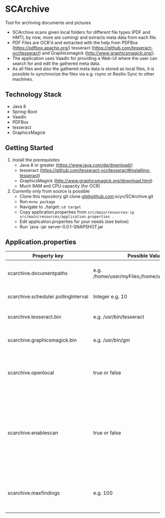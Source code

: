 # SCArchive
Tool for archiving documents and pictures

* SCArchive scans given local folders for different file types (PDF and HMTL by now, more are coming) and extracts meta data from each file.
* PDF Files are OCR'd and extracted with the help from PDFBox (https://pdfbox.apache.org/) tesseract (https://github.com/tesseract-ocr/tesseract) and Graphicsmagick (http://www.graphicsmagick.org/).  
* The application uses Vaadin for providing a Web-UI where the user can search for and edit the gathered meta data.
* As all files and also the gathered meta data is stored as local files, it is possible to synchronize the files via e.g. rsync or Resilio Sync to other machines.

## Technology Stack

* Java 8
* Spring-Boot
* Vaadin
* PDFBox
* tesseract
* GraphicsMagick

## Getting Started

1. Install the prerequisites
    * Java 8 or greater (https://www.java.com/de/download/)
    * tesseract (https://github.com/tesseract-ocr/tesseract#installing-tesseract)
    * GraphicsMagick (http://www.graphicsmagick.org/download.html)
    * Much RAM and CPU capacity (for OCR)
1. Currently only from source is possible
    * Clone this repository git clone git@github.com:scyv/SCArchive.git
    * Run `mvnw package`
    * Navigate to ./target: `cd target`
    * Copy application.properties from `src/main/resources`: `cp src/main/resources/application.properties .`
    * Edit application.properties for your needs (see below)
    * Run `java -jar server-0.0.1-SNAPSHOT.jar
    

## Application.properties

<table>
<thead>
    <tr>
        <th>Property key</th>
        <th>Possible Values</th>
        <th>Description</th>
    </tr>
</thead>
<tbody>
    <tr>
        <td>scarchive.documentpaths</td>
        <td>e.g. /home/user/myFiles;/home/user/myOtherFiles</td>
        <td>; separated list of folders, the application shall scan</td>
    </tr>
    <tr>
        <td>scarchive.scheduler.pollingInterval</td>
        <td>Integer e.g. 10</td>
        <td>Time between two scans in Seconds</td>
    </tr>
    <tr>
        <td>scarchive.tesseract.bin</td>
        <td>e.g. /usr/bin/tesseract</td>
        <td>Absolute path to the tesseract binary</td>
    </tr>
    <tr>
        <td>scarchive.graphicsmagick.bin</td>
        <td>e.g. /usr/bin/gm</td>
        <td>Absolute path to the graphicsmagick binary</td>
    </tr>
    <tr>
        <td>scarchive.openlocal</td>
        <td>true or false</td>
        <td>When true, the files are opened locally, when false, the files are downloaded</td>
    </tr>
    <tr>
        <td>scarchive.enablescan</td>
        <td>true or false</td>
        <td>When true, scanning of files is enabled, when false, no scanning takes place. This is especially useful if you want to provide the web ui without letting the host do the scanning</td>
    </tr>
    <tr>
        <td>scarchive.maxfindings</td>
        <td>e.g. 100</td>
        <td>Maximum amount of findings that shall be shown when searching for meta data</td>
    </tr>
</tbody>
</table>
